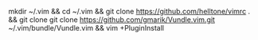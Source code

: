 mkdir ~/.vim && cd ~/.vim && git clone https://github.com/helltone/vimrc . && git clone git clone https://github.com/gmarik/Vundle.vim.git ~/.vim/bundle/Vundle.vim && vim +PluginInstall

